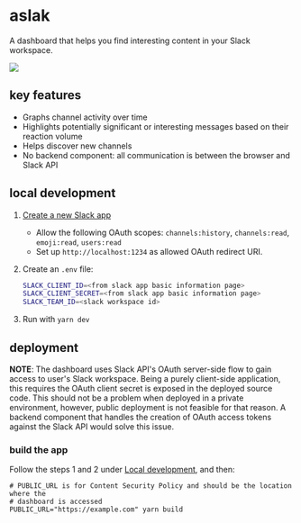 # aslak

A dashboard that helps you find interesting content in your Slack workspace.

![](https://raine.github.io/aslak/screenshot.png)

## key features

- Graphs channel activity over time
- Highlights potentially significant or interesting messages based on their
  reaction volume
- Helps discover new channels
- No backend component: all communication is between the browser and Slack API

## local development

1. [Create a new Slack app](https://api.slack.com/apps)

   - Allow the following OAuth scopes: `channels:history`, `channels:read`,
     `emoji:read`, `users:read`
   - Set up `http://localhost:1234` as allowed OAuth redirect URI.

2. Create an `.env` file:

   ```sh
   SLACK_CLIENT_ID=<from slack app basic information page>
   SLACK_CLIENT_SECRET=<from slack app basic information page>
   SLACK_TEAM_ID=<slack workspace id>
   ```

3. Run with `yarn dev`

## deployment

**NOTE**: The dashboard uses Slack API's OAuth server-side flow to gain access
to user's Slack workspace. Being a purely client-side application, this requires
the OAuth client secret is exposed in the deployed source code. This should not
be a problem when deployed in a private environment, however, public deployment
is not feasible for that reason. A backend component that handles the creation
of OAuth access tokens against the Slack API would solve this issue.

### build the app

Follow the steps 1 and 2 under [Local development](#local-development), and then:

```
# PUBLIC_URL is for Content Security Policy and should be the location where the
# dashboard is accessed
PUBLIC_URL="https://example.com" yarn build
```
